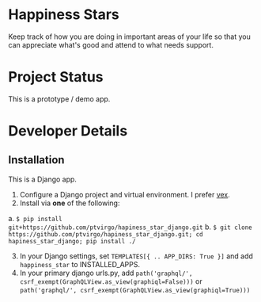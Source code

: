 # Happiness Stars

Keep track of how you are doing in important areas of your life so that you can appreciate what's good and attend to what needs support.


# Project Status

This is a prototype / demo app.

# Developer Details

## Installation

This is a Django app.

1. Configure a Django project and virtual environment.  I prefer [vex](https://pypi.python.org/pypi/vex).
2. Install via **one** of the following:

  a. `$ pip install git+https://github.com/ptvirgo/hapiness_star_django.git`
  b. `$ git clone https://github.com/ptvirgo/hapiness_star_django.git; cd hapiness_star_django; pip install ./`

3. In your Django settings, set `TEMPLATES[{ .. APP_DIRS: True }]` and add `happiness_star` to INSTALLED_APPS.
4. In your primary django urls.py, add
    `path('graphql/', csrf_exempt(GraphQLView.as_view(graphiql=False)))`
    or
    `path('graphql/', csrf_exempt(GraphQLView.as_view(graphiql=True)))`
